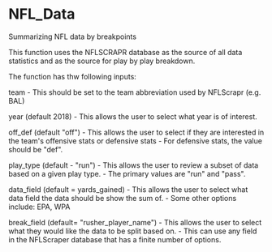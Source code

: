 # NFL_Data
Summarizing NFL data by breakpoints

This function uses the NFLSCRAPR database as the source of all data statistics and as the source for play by play breakdown.

The function has thw following inputs:

  team
    - This should be set to the team abbreviation used by NFLScrapr (e.g. BAL)
    
  year (default 2018)
    - This allows the user to select what year is of interest.
   
  off_def (default "off")
    - This allows the user to select if they are interested in the team's offensive stats or defensive stats
    - For defensive stats, the value should be "def".
    
  play_type (default - "run")
    - This allows the user to review a subset of data based on a given play type.
    - The primary values are "run" and "pass".
    
  data_field (default = yards_gained)
    - This allows the user to select what data field the data should be show the sum of.
    - Some other options include: EPA, WPA
    
  break_field (default= "rusher_player_name")
    - This allows the user to select what they would like the data to be split based on.
    - This can use any field in the NFLScraper database that has a finite number of options.
